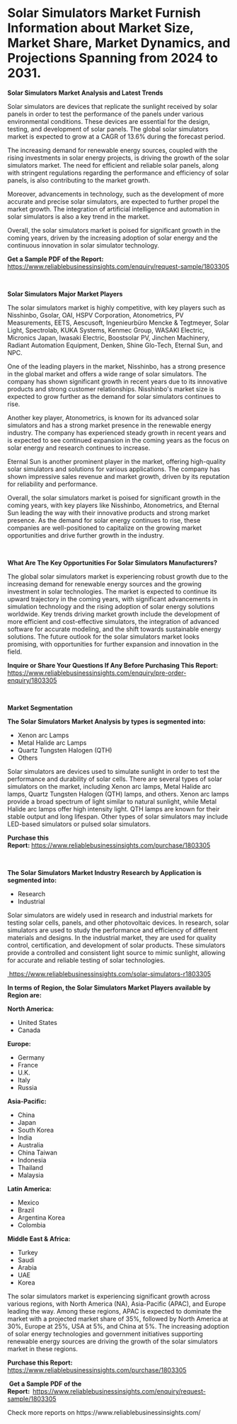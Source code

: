 <p><h1>Solar Simulators Market Furnish Information about Market Size, Market Share, Market Dynamics, and Projections Spanning from 2024 to 2031.</h1></p><p><strong>Solar Simulators Market Analysis and Latest Trends</strong></p>
<p><p>Solar simulators are devices that replicate the sunlight received by solar panels in order to test the performance of the panels under various environmental conditions. These devices are essential for the design, testing, and development of solar panels. The global solar simulators market is expected to grow at a CAGR of 13.6% during the forecast period.</p><p>The increasing demand for renewable energy sources, coupled with the rising investments in solar energy projects, is driving the growth of the solar simulators market. The need for efficient and reliable solar panels, along with stringent regulations regarding the performance and efficiency of solar panels, is also contributing to the market growth.</p><p>Moreover, advancements in technology, such as the development of more accurate and precise solar simulators, are expected to further propel the market growth. The integration of artificial intelligence and automation in solar simulators is also a key trend in the market.</p><p>Overall, the solar simulators market is poised for significant growth in the coming years, driven by the increasing adoption of solar energy and the continuous innovation in solar simulator technology.</p></p>
<p><strong>Get a Sample PDF of the Report:&nbsp;</strong> <a href="https://www.reliablebusinessinsights.com/enquiry/request-sample/1803305">https://www.reliablebusinessinsights.com/enquiry/request-sample/1803305</a></p>
<p>&nbsp;</p>
<p><strong>Solar Simulators Major Market Players</strong></p>
<p><p>The solar simulators market is highly competitive, with key players such as Nisshinbo, Gsolar, OAI, HSPV Corporation, Atonometrics, PV Measurements, EETS, Aescusoft, Ingenieurbüro Mencke & Tegtmeyer, Solar Light, Spectrolab, KUKA Systems, Kenmec Group, WASAKI Electric, Micronics Japan, Iwasaki Electric, Boostsolar PV, Jinchen Machinery, Radiant Automation Equipment, Denken, Shine Glo-Tech, Eternal Sun, and NPC.</p><p>One of the leading players in the market, Nisshinbo, has a strong presence in the global market and offers a wide range of solar simulators. The company has shown significant growth in recent years due to its innovative products and strong customer relationships. Nisshinbo's market size is expected to grow further as the demand for solar simulators continues to rise.</p><p>Another key player, Atonometrics, is known for its advanced solar simulators and has a strong market presence in the renewable energy industry. The company has experienced steady growth in recent years and is expected to see continued expansion in the coming years as the focus on solar energy and research continues to increase.</p><p>Eternal Sun is another prominent player in the market, offering high-quality solar simulators and solutions for various applications. The company has shown impressive sales revenue and market growth, driven by its reputation for reliability and performance.</p><p>Overall, the solar simulators market is poised for significant growth in the coming years, with key players like Nisshinbo, Atonometrics, and Eternal Sun leading the way with their innovative products and strong market presence. As the demand for solar energy continues to rise, these companies are well-positioned to capitalize on the growing market opportunities and drive further growth in the industry.</p></p>
<p>&nbsp;</p>
<p><strong>What Are The Key Opportunities For Solar Simulators Manufacturers?</strong></p>
<p><p>The global solar simulators market is experiencing robust growth due to the increasing demand for renewable energy sources and the growing investment in solar technologies. The market is expected to continue its upward trajectory in the coming years, with significant advancements in simulation technology and the rising adoption of solar energy solutions worldwide. Key trends driving market growth include the development of more efficient and cost-effective simulators, the integration of advanced software for accurate modeling, and the shift towards sustainable energy solutions. The future outlook for the solar simulators market looks promising, with opportunities for further expansion and innovation in the field.</p></p>
<p><strong>Inquire or Share Your Questions If Any Before Purchasing This Report:</strong> <a href="https://www.reliablebusinessinsights.com/enquiry/pre-order-enquiry/1803305">https://www.reliablebusinessinsights.com/enquiry/pre-order-enquiry/1803305</a></p>
<p>&nbsp;</p>
<p><strong>Market Segmentation</strong></p>
<p><strong>The Solar Simulators Market Analysis by types is segmented into:</strong></p>
<p><ul><li>Xenon arc Lamps</li><li>Metal Halide arc Lamps</li><li>Quartz Tungsten Halogen (QTH)</li><li>Others</li></ul></p>
<p><p>Solar simulators are devices used to simulate sunlight in order to test the performance and durability of solar cells. There are several types of solar simulators on the market, including Xenon arc lamps, Metal Halide arc lamps, Quartz Tungsten Halogen (QTH) lamps, and others. Xenon arc lamps provide a broad spectrum of light similar to natural sunlight, while Metal Halide arc lamps offer high intensity light. QTH lamps are known for their stable output and long lifespan. Other types of solar simulators may include LED-based simulators or pulsed solar simulators.</p></p>
<p><strong>Purchase this Report:&nbsp;</strong><a href="https://www.reliablebusinessinsights.com/purchase/1803305">https://www.reliablebusinessinsights.com/purchase/1803305</a></p>
<p>&nbsp;</p>
<p><strong>The Solar Simulators Market Industry Research by Application is segmented into:</strong></p>
<p><ul><li>Research</li><li>Industrial</li></ul></p>
<p><p>Solar simulators are widely used in research and industrial markets for testing solar cells, panels, and other photovoltaic devices. In research, solar simulators are used to study the performance and efficiency of different materials and designs. In the industrial market, they are used for quality control, certification, and development of solar products. These simulators provide a controlled and consistent light source to mimic sunlight, allowing for accurate and reliable testing of solar technologies.</p></p>
<p><a href="https://www.reliablebusinessinsights.com/solar-simulators-r1803305">&nbsp;https://www.reliablebusinessinsights.com/solar-simulators-r1803305</a></p>
<p><strong>In terms of Region, the Solar Simulators Market Players available by Region are:</strong></p>
<p>
    <p> <strong> North America: </strong>
        <ul>
            <li>United States</li>
            <li>Canada</li>
        </ul>
        </p> 
    <p> <strong> Europe: </strong>
        <ul>
            <li>Germany</li>
            <li>France</li>
            <li>U.K.</li>
            <li>Italy</li>
            <li>Russia</li>
        </ul>
        </p> 
    <p> <strong> Asia-Pacific: </strong>
        <ul>
            <li>China</li>
            <li>Japan</li>
            <li>South Korea</li>
            <li>India</li>
            <li>Australia</li>
            <li>China Taiwan</li>
            <li>Indonesia</li>
            <li>Thailand</li>
            <li>Malaysia</li>
        </ul>
        </p> 
    <p> <strong> Latin America: </strong>
        <ul>
            <li>Mexico</li>
            <li>Brazil</li>
            <li>Argentina Korea</li>
            <li>Colombia</li>
        </ul>
        </p> 
    <p> <strong> Middle East & Africa: </strong>
        <ul>
            <li>Turkey</li>
            <li>Saudi</li>
            <li>Arabia</li>
            <li>UAE</li>
            <li>Korea</li>
        </ul>
    </p>
    </p>
<p><p>The solar simulators market is experiencing significant growth across various regions, with North America (NA), Asia-Pacific (APAC), and Europe leading the way. Among these regions, APAC is expected to dominate the market with a projected market share of 35%, followed by North America at 30%, Europe at 25%, USA at 5%, and China at 5%. The increasing adoption of solar energy technologies and government initiatives supporting renewable energy sources are driving the growth of the solar simulators market in these regions.</p></p>
<p><strong>Purchase this Report: </strong><a href="https://www.reliablebusinessinsights.com/purchase/1803305">https://www.reliablebusinessinsights.com/purchase/1803305</a></p>
<p>&nbsp;<strong>Get a Sample PDF of the Report:&nbsp;&nbsp;</strong><a href="https://www.reliablebusinessinsights.com/enquiry/request-sample/1803305">https://www.reliablebusinessinsights.com/enquiry/request-sample/1803305</a></p>
<p><strong></strong></p>
<p>Check more reports on https://www.reliablebusinessinsights.com/</p>